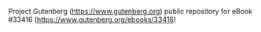 Project Gutenberg (https://www.gutenberg.org) public repository for eBook #33416 (https://www.gutenberg.org/ebooks/33416)
